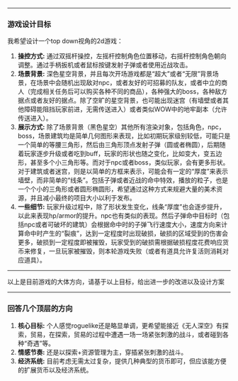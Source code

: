 ﻿
---
### **游戏设计目标**
我希望设计一个top down视角的2d游戏：
1. **操控方式:** 通过双摇杆操控，左摇杆控制角色位置移动，右摇杆控制角色朝向调整。通过手柄扳机或者鼠标按键发射子弹或者使用近战攻击。
2. **场景背景:** 深色星空背景，并且每次开场游戏都是“超大”或者“无限”背景场景，在场景中会随机出现敌对npc，或者友好的可招募的队友，或者中立的商人（完成相关任务后可以购买各种不同的商品），各种强大的boss，各种敌方据点或者友好的据点。除了空旷的星空背景，也可能出现迷宫（有墙壁或者其他障碍能阻挡玩家前进，无需传送进入）或者类似WOW中的地牢副本（允许传送进入）。
3. **展示方式:** 除了场景背景（黑色星空）其他所有渲染对象，包括角色，npc，boss，场景建筑均是简单几何图形来表现，比如初期玩家级别较低，可能只是一个简单的等腰三角形，然后由三角形顶点发射子弹（圆或者椭圆），后期随着玩家逐步升级或者吃到buff，玩家的形状也随之变化，比如变大，变五边形，甚至多个小三角形等。而对于npc或者boss，类似玩家，会有更多形状。对于建筑或者迷宫，则是以简单的方框来表示，可能会有一定的“厚度”来表示墙壁，而非简单的“线条”。包括子弹或者近战的命中特效，播放的粒子，也是一个个小的三角形或者圆形椭圆形，希望通过这种方式来规避大量的美术资源，并且减小最终的项目大小以利于发布。
4. **一些细节:** 玩家升级过程中，除了形状发生变化，线条“厚度”也会逐步提升，以此来表现hp/armor的提升。npc也有类似的表现。然后子弹命中目标时（包括npc或者可破坏的建筑）会根据命中时的子弹飞行速度大小，速度方向来计算命中时产生的“裂痕”，达到一定程度时出现破损，破损的区域受到的伤害会更多，破损到一定程度即被摧毁，玩家受到的破损需根据破损程度花费响应货币来修复，一旦玩家被摧毁，则本轮游戏失败（或者有道具允许复活则消耗对应道具）。

---
以上是目前游戏的大体方向，请基于以上目标，给出进一步的改进以及设计方案


---
### **回答几个顶层的方向**
1. **核心目标:** 个人感觉roguelike还是略显单调，更希望能接近《无人深空》有探索，贸易，在探索，贸易的过程中遭遇一场一场紧张刺激的战斗，或者碰到各种“奇遇”等。
2. **情感节奏:** 还是以探索+资源管理为主，穿插紧张刺激的战斗。
3. **经济系统:** 目前考虑无需太过复杂，提供几种典型的货币即可，但应该能方便的扩展货币以及经济系统。